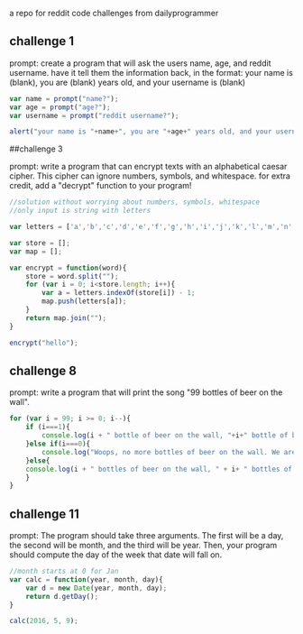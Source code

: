 a repo for reddit code challenges from dailyprogrammer

## challenge 1

prompt:
create a program that will ask the users name, age, and reddit username. have it tell them the information back, in the format:
your name is (blank), you are (blank) years old, and your username is (blank)

```js
var name = prompt("name?");
var age = prompt("age?");
var username = prompt("reddit username?");

alert("your name is "+name+", you are "+age+" years old, and your username is "+username);
```

##challenge 3

prompt:
write a program that can encrypt texts with an alphabetical caesar cipher. This cipher can ignore numbers, symbols, and whitespace.
for extra credit, add a "decrypt" function to your program!

```js
//solution without worrying about numbers, symbols, whitespace
//only input is string with letters

var letters = ['a','b','c','d','e','f','g','h','i','j','k','l','m','n','o','p','q','r','s','t','u','v','w','x','y','z'];

var store = [];
var map = [];

var encrypt = function(word){
	store = word.split("");
	for (var i = 0; i<store.length; i++){
		var a = letters.indexOf(store[i]) - 1;
		map.push(letters[a]);
	}
	return map.join("");
}

encrypt("hello");
```

## challenge 8

prompt: write a program that will print the song "99 bottles of beer on the wall".

```js
for (var i = 99; i >= 0; i--){
	if (i===1){
		console.log(i + " bottle of beer on the wall, "+i+" bottle of beer, you take one down, pass it around, "+(i-1)+" bottles of beer on the wall.")
	}else if(i===0){
		console.log("Woops, no more bottles of beer on the wall. We are all drunk now.")
	}else{
	console.log(i + " bottles of beer on the wall, " + i+ " bottles of beer, you take one down, pass it around, " + (i-1)+ " bottles of beer on the wall.")
	}
}
```

## challenge 11

prompt: The program should take three arguments. The first will be a day, the second will be month, and the third will be year. Then, your program should compute the day of the week that date will fall on.

```js
//month starts at 0 for Jan
var calc = function(year, month, day){
	var d = new Date(year, month, day);
	return d.getDay();
}

calc(2016, 5, 9);
```
